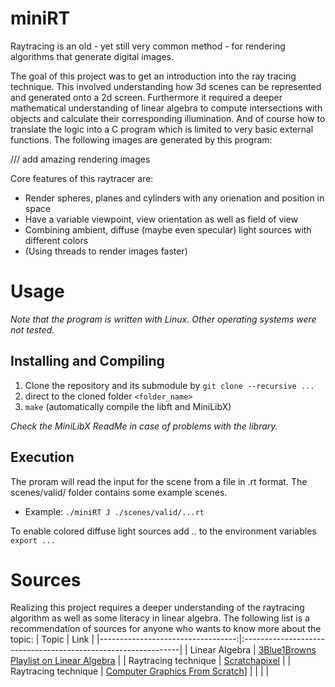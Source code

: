 # miniRT

Raytracing is an old - yet still very common method - for rendering algorithms that generate digital images.

The goal of this project was to get an introduction into the ray tracing technique. This involved understanding how 3d scenes can be represented and generated onto a 2d screen. Furthermore it required a deeper mathematical understanding of linear algebra to compute intersections with objects and calculate their corresponding illumination. And of course how to translate the logic into a C program which is limited to very basic external functions. 
The following images are generated by this program:

/// add amazing rendering images

Core features of this raytracer are:
- Render spheres, planes and cylinders with any orienation and position in space
- Have a variable viewpoint, view orientation as well as field of view
- Combining ambient, diffuse (maybe even specular) light sources with different colors
- (Using threads to render images faster)

# Usage
*Note that the program is written with Linux. Other operating systems were not tested.*

## Installing and Compiling
1) Clone the repository and its submodule by ``` git clone --recursive ... ```
2) direct to the cloned folder ```<folder_name>```
3) ```make``` (automatically compile the libft and MiniLibX)

*Check the MiniLibX ReadMe in case of problems with the library.*

## Execution
The proram will read the input for the scene from a file in .rt format. The scenes/valid/ folder contains some example scenes.
* Example: ```./miniRT J ./scenes/valid/...rt```

To enable colored diffuse light sources add .. to the environment variables
``` export ... ```

# Sources
Realizing this project requires a deeper understanding of the raytracing algorithm as well as some literacy in linear algebra. The following list is a recommendation of sources for anyone who wants to know more about the topic:
| Topic								| Link                                                        	|
|----------------------------------:|:--------------------------------------------------------------|
| Linear Algebra					| [3Blue1Browns Playlist on Linear Algebra](https://www.youtube.com/watch?v=kjBOesZCoqc&list=PL0-GT3co4r2y2YErbmuJw2L5tW4Ew2O5B) |
| Raytracing technique				| [Scratchapixel](https://www.scratchapixel.com/index.html)	|
| Raytracing technique				| [Computer Graphics From Scratch](https://www.gabrielgambetta.com/computer-graphics-from-scratch/)]	|
| | |

